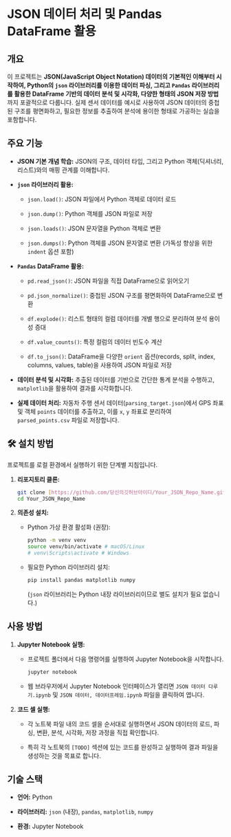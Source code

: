 # JSON 데이터 처리 및 Pandas DataFrame 활용

## 개요

이 프로젝트는 **JSON(JavaScript Object Notation) 데이터의 기본적인 이해부터 시작하여, Python의 `json` 라이브러리를 이용한 데이터 파싱, 그리고 `Pandas` 라이브러리를 활용한 DataFrame 기반의 데이터 분석 및 시각화, 다양한 형태의 JSON 저장 방법**까지 포괄적으로 다룹니다. 실제 센서 데이터를 예시로 사용하여 JSON 데이터의 중첩된 구조를 평면화하고, 필요한 정보를 추출하여 분석에 용이한 형태로 가공하는 실습을 포함합니다.

## 주요 기능

* **JSON 기본 개념 학습:** JSON의 구조, 데이터 타입, 그리고 Python 객체(딕셔너리, 리스트)와의 매핑 관계를 이해합니다.

* **`json` 라이브러리 활용:**

  * `json.load()`: JSON 파일에서 Python 객체로 데이터 로드

  * `json.dump()`: Python 객체를 JSON 파일로 저장

  * `json.loads()`: JSON 문자열을 Python 객체로 변환

  * `json.dumps()`: Python 객체를 JSON 문자열로 변환 (가독성 향상을 위한 `indent` 옵션 포함)

* **`Pandas` DataFrame 활용:**

  * `pd.read_json()`: JSON 파일을 직접 DataFrame으로 읽어오기

  * `pd.json_normalize()`: 중첩된 JSON 구조를 평면화하여 DataFrame으로 변환

  * `df.explode()`: 리스트 형태의 컬럼 데이터를 개별 행으로 분리하여 분석 용이성 증대

  * `df.value_counts()`: 특정 컬럼의 데이터 빈도수 계산

  * `df.to_json()`: DataFrame을 다양한 `orient` 옵션(records, split, index, columns, values, table)을 사용하여 JSON 파일로 저장

* **데이터 분석 및 시각화:** 추출된 데이터를 기반으로 간단한 통계 분석을 수행하고, `matplotlib`을 활용하여 결과를 시각화합니다.

* **실제 데이터 처리:** 자동차 주행 센서 데이터(`parsing_target.json`)에서 GPS 좌표 및 객체 `points` 데이터를 추출하고, 이를 `x`, `y` 좌표로 분리하여 `parsed_points.csv` 파일로 저장합니다.

## 🛠️ 설치 방법

프로젝트를 로컬 환경에서 실행하기 위한 단계별 지침입니다.

1. **리포지토리 클론:**

   ```bash
   git clone [https://github.com/당신의깃허브아이디/Your_JSON_Repo_Name.git](https://github.com/당신의깃허브아이디/Your_JSON_Repo_Name.git)
   cd Your_JSON_Repo_Name
   ```

2. **의존성 설치:**

   * Python 가상 환경 활성화 (권장):

     ```bash
     python -m venv venv
     source venv/bin/activate # macOS/Linux
     # venv\Scripts\activate # Windows
     ```

   * 필요한 Python 라이브러리 설치:

     ```bash
     pip install pandas matplotlib numpy
     ```

     (`json` 라이브러리는 Python 내장 라이브러리이므로 별도 설치가 필요 없습니다.)

## 사용 방법

1. **Jupyter Notebook 실행:**

   * 프로젝트 폴더에서 다음 명령어를 실행하여 Jupyter Notebook을 시작합니다.

     ```bash
     jupyter notebook
     ```

   * 웹 브라우저에서 Jupyter Notebook 인터페이스가 열리면 `JSON 데이터 다루기.ipynb` 및 `JSON 데이터, 데이터프레임.ipynb` 파일을 클릭하여 엽니다.

2. **코드 셀 실행:**

   * 각 노트북 파일 내의 코드 셀을 순서대로 실행하면서 JSON 데이터의 로드, 파싱, 변환, 분석, 시각화, 저장 과정을 직접 확인합니다.

   * 특히 각 노트북의 `[TODO]` 섹션에 있는 코드를 완성하고 실행하여 결과 파일을 생성하는 것을 목표로 합니다.

## 기술 스택

* **언어:** Python

* **라이브러리:** `json` (내장), `pandas`, `matplotlib`, `numpy`

* **환경:** Jupyter Notebook
